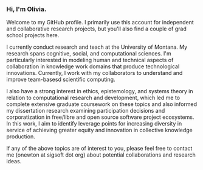 ### Hi, I'm Olivia. 

Welcome to my GitHub profile. I primarily use this account for independent and collaborative research projects, but you'll also find a couple of grad school projects here. 

I currently conduct research and teach at the University of Montana. My research spans cognitive, social, and computational sciences. I'm particularly interested in modeling human and technical aspects of collaboration in knowledge work domains that produce technological innovations. Currently, I work with my collaborators to understand and improve team-basesd scientific computing.

I also have a strong interest in ethics, epistemology, and systems theory in relation to computational research and development, which led me to complete extensive graduate coursework on these topics and also informed my dissertation research examining participation decisions and corporatization in free/libre and open source software project ecosystems. In this work, I aim to identify leverage points for increasing diversity in service of achieving greater equity and innovation in collective knowledge production. 

If any of the above topics are of interest to you, please feel free to contact me (onewton at sigsoft dot org) about potential collaborations and research ideas.

<!--
**small0live/small0live** is a ✨ _special_ ✨ repository because its `README.md` (this file) appears on your GitHub profile.

Here are some ideas to get you started:

- 🔭 I’m currently working on ...
- 🌱 I’m currently learning ...
- 👯 I’m looking to collaborate on ...
- 🤔 I’m looking for help with ...
- 💬 Ask me about ...
- 📫 How to reach me: ...
- 😄 Pronouns: ...
- ⚡ Fun fact: ...
-->
